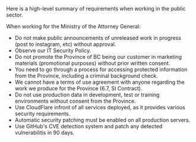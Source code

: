 

Here is a high-level summary of requirements when working in the public sector.

When working for the Ministry of the Attorney General:

  * Do not make public announcements of unreleased work in progress (post to instagram, etc) without approval.
  * Observe our IT Security Policy.
  * Do not promote the Province of BC being our customer in marketing materials (promotional purposes) without prior written consent.
  * You need to go through a process for accessing protected information from the Province, including a criminal background check.
  * We cannot have a terms of use agreement with anyone regarding the work we produce for the Province (6.7, SI Contract).
  * Do not use production data in development, test or training environments without consent from the Province.
  * Use CloudFlare infront of all services deployed, as it provides various security requirements.
  * Automatic security patching must be enabled on all production servers.
  * Use GitHub's CVE detection system and patch any detected vulnerabilitis in 90 days.
  
